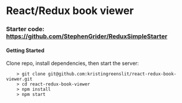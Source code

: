 # React/Redux book viewer

### Starter code: https://github.com/StephenGrider/ReduxSimpleStarter

#### Getting Started

Clone repo, install dependencies, then start the server:

```
	> git clone git@github.com:kristingreenslit/react-redux-book-viewer.git
	> cd react-redux-book-viewer
	> npm install
	> npm start
```

